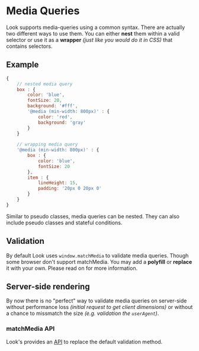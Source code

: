 #  Media Queries

Look supports media-queries using a common syntax. There are actually two different ways to use them. You can either **nest** them within a valid selector or use it as a **wrapper** *(just like you would do it in CSS)* that contains selectors.

## Example
```javascript
{
	// nested media query
	box : {
		color: 'blue',
		fontSize: 20,
		background: '#fff',
		'@media (min-width: 800px)' : {
			color: 'red',
			background: 'gray'
		}
	}
	
	// wrapping media query
	'@media (min-width: 800px)' : {
		box : {
			color: 'blue',
			fontSize: 20
		},
		item : {
			lineHeight: 15,
			padding: '20px 0 20px 0'
		}
	}
}
```

Similar to pseudo classes, media queries can be nested. They can also include pseudo classes and stateful conditions.

## Validation
By default Look uses `window.matchMedia` to validate media queries. Though some browser don't support matchMedia. You may add a **polyfill** or **replace** it with your own. Please read on for more information.

## Server-side rendering
By now there is no "perfect" way to validate media queries on server-side without performance loss *(initial request to get client dimensions)* or without a chance to missmatch the size *(e.g. validation the `userAgent`)*.
<br>
### matchMedia API
Look's provides an [API](api/matchMedia.md) to replace the default validation method.

